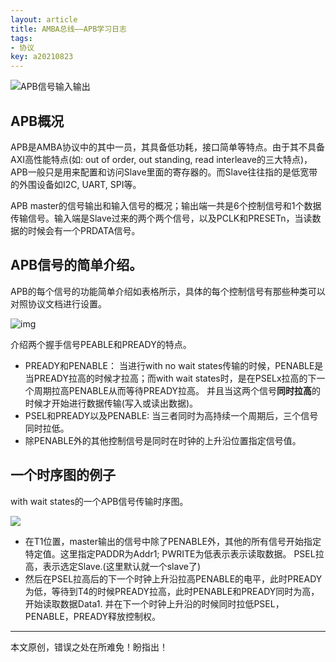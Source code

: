 ```yaml
---
layout: article
title: AMBA总线——APB学习日志
tags:
- 协议 
key: a20210823
---
```


![APB信号输入输出](https://image-icons.oss-cn-beijing.aliyuncs.com/img/20210823011931.png)

<!--more-->

## APB概况
APB是AMBA协议中的其中一员，其具备低功耗，接口简单等特点。由于其不具备AXI高性能特点(如: out of order, out standing, read interleave的三大特点)， APB一般只是用来配置和访问Slave里面的寄存器的。而Slave往往指的是低宽带的外围设备如I2C, UART, SPI等。

APB master的信号输出和输入信号的概况；输出端一共是6个控制信号和1个数据传输信号。输入端是Slave过来的两个两个信号，以及PCLK和PRESETn，当读数据的时候会有一个PRDATA信号。

## APB信号的简单介绍。

APB的每个信号的功能简单介绍如表格所示，具体的每个控制信号有那些种类可以对照协议文档进行设置。

![img](https://image-icons.oss-cn-beijing.aliyuncs.com/img/20210823011151.png)

介绍两个握手信号PEABLE和PREADY的特点。

* PREADY和PENABLE： 当进行with no wait states传输的时候，PENABLE是当PREADY拉高的时候才拉高；而with wait states时，是在PSELx拉高的下一个周期拉高PENABLE从而等待PREADY拉高。 并且当这两个信号**同时拉高**的时候才开始进行数据传输(写入或读出数据)。
* PSEL和PREADY以及PENABLE: 当三者同时为高持续一个周期后，三个信号同时拉低。
* 除PENABLE外的其他控制信号是同时在时钟的上升沿位置指定信号值。

## 一个时序图的例子

with wait states的一个APB信号传输时序图。

![](https://image-icons.oss-cn-beijing.aliyuncs.com/img/20210823011548.png)

 *  在T1位置，master输出的信号中除了PENABLE外，其他的所有信号开始指定特定值。这里指定PADDR为Addr1;  PWRITE为低表示表示读取数据。 PSEL拉高，表示选定Slave.(这里默认就一个slave了)
* 然后在PSEL拉高后的下一个时钟上升沿拉高PENABLE的电平，此时PREADY为低，等待到T4的时候PREADY拉高，此时PENABLE和PREADY同时为高，开始读取数据Data1. 并在下一个时钟上升沿的时候同时拉低PSEL，PENABLE，PREADY释放控制权。
 
---
本文原创，错误之处在所难免！盼指出！